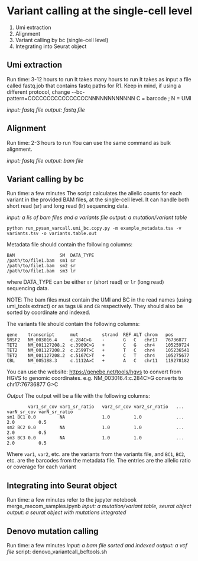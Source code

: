 # Variant calling at the single-cell level

1. Umi extraction 
2. Alignment 
3. Variant calling by bc (single-cell level)
4. Integrating into Seurat object


## Umi extraction
Run time: 3-12 hours to run
It takes many hours to run 
It takes as input a file called fastq.job that contains fastq paths for R1. 
Keep in mind, if using a different protocol, change --bc-pattern=CCCCCCCCCCCCCCCCNNNNNNNNNNNN C = barcode ; N = UMI

*input: fastq file*
*output: fastq file*

## Alignment 
Run time: 2-3 hours to run
You can use the same command as bulk alignment. 

*input: fastq file*
*output: bam file*


## Variant calling by bc 
Run time: a few minutes
The script calculates the allelic counts for each variant in the provided BAM files, at the single-cell level. It can handle both short read (sr) and long read (lr) sequencing data.

*input: a lis of bam files and a variants file*
*output: a mutation/variant table*

```
python run_pysam_varcall.umi_bc.copy.py -m example_metadata.tsv -v variants.tsv -o variants.table.out
```


Metadata file should contain the following columns:
```
BAM                 SM  DATA_TYPE
/path/to/file1.bam  sm1 sr
/path/to/file1.bam  sm2 sr
/path/to/file1.bam  sm3 lr
```
where DATA_TYPE can be either `sr` (short read) or `lr` (long read) sequencing data.

NOTE: The bam files must contain the UMI and BC in the read names (using umi_tools extract) or as tags `UB` and `CB` respectively. They should also be sorted by coordinate and indexed.

The variants file should contain the following columns:
```
gene	transcript	    mut         strand	REF	ALT	chrom	pos
SRSF2	NM_003016.4	    c.284C>G	-	    G	C	chr17	76736877
TET2	NM_001127208.2	c.3909C>G	+	    C	G	chr4	105259724
TET2	NM_001127208.2	c.2599T>C	+	    T	C	chr4	105236541
TET2	NM_001127208.2	c.5167C>T	+	    C	T	chr4	105275677
CBL	    NM_005188.3	    c.1112A>C	+	    A	C	chr11	119278182
```
You can use the website: https://genebe.net/tools/hgvs to convert from HGVS to genomic coordinates.
e.g. NM_003016.4:c.284C>G converts to chr17:76736877 G>C

*Output*
The output will be a file with the following columns:
``` 
        var1_sr_cov var1_sr_ratio   var2_sr_cov var2_sr_ratio   ... varN_sr_cov varN_sr_ratio
sm1 BC1 0.0         NA              1.0         1.0             ... 2.0         0.5   
sm2 BC2 0.0         NA              1.0         1.0             ... 2.0         0.5 
sm3 BC3 0.0         NA              1.0         1.0             ... 2.0         0.5
```

Where `var1`, `var2`, etc. are the variants from the variants file, and `BC1`, `BC2`, etc. are the barcodes from the metadata file.
The entries are the allelic ratio or coverage for each variant

## Integrating into Seurat object
Run time: a few minutes
refer to the jupyter notebook merge_mecom_samples.ipynb 
*input: a mutation/variant table, seurat object*
*output: a seurat object with mutations integrated*

## Denovo mutation calling
Run time: a few minutes
*input: a bam file sorted and indexed*
*output: a vcf file*
script: denovo_variantcall_bcftools.sh
